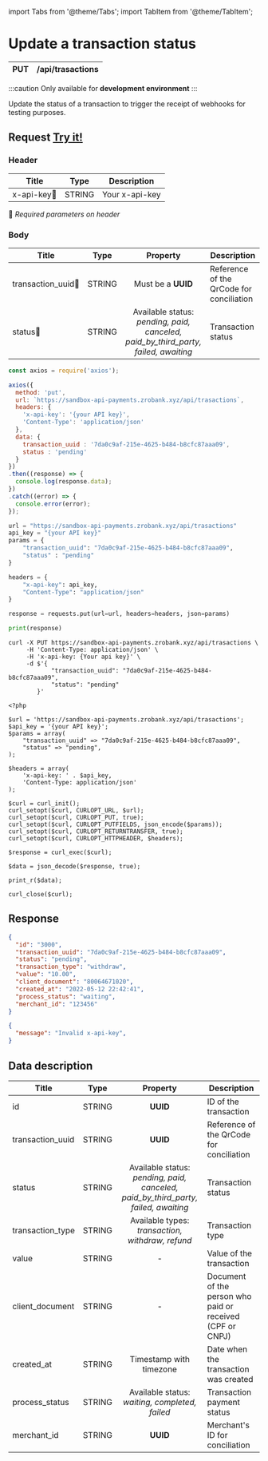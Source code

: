 import Tabs from '@theme/Tabs';
import TabItem from '@theme/TabItem';

# Update a transaction status

| PUT       | /api/trasactions                         |
| --------- | ---------------------------------------- |

:::caution
Only available for **development environment**
:::

Update the status of a transaction to trigger the receipt of webhooks for testing purposes.

## Request <a href="https://sandbox-api-payments.zrobank.xyz/api/documentation" class="try-btn">Try it!</a>

### Header
| Title                                | Type       | Description    |
| ------------------------------------ | :---------:|--------------- |
| x-api-key:small_orange_diamond:      | STRING     | Your x-api-key |
:small_orange_diamond: *Required parameters on header*


### Body
| Title                                  | Type  | Property                                                                               |Description                                                 |
| ---------------------------------------|:-----:| :------------------------------------------------------------------------------------: | ---------------------------------------------------------- |
| transaction_uuid:small_orange_diamond: | STRING| Must be a **UUID**                                                                     | Reference of the QrCode for conciliation                   |
| status:small_orange_diamond:           | STRING|Available status:<br/> *pending, paid, canceled, paid_by_third_party, failed, awaiting* | Transaction status                                         |

<Tabs>
<TabItem value="js" label="NodeJS">

```js title=Axios
const axios = require('axios');

axios({
  method: 'put',
  url: `https://sandbox-api-payments.zrobank.xyz/api/trasactions`,
  headers: {
    'x-api-key': '{your API key}',
    'Content-Type': 'application/json'
  },
  data: {
    transaction_uuid : '7da0c9af-215e-4625-b484-b8cfc87aaa09',
    status : 'pending'
  }
})
.then((response) => {
  console.log(response.data);
})
.catch((error) => {
  console.error(error);
});
```
</TabItem>
<TabItem value="py" label="Python">

```python title=Requests
url = "https://sandbox-api-payments.zrobank.xyz/api/trasactions"
api_key = "{your API key}"
params = {
    "transaction_uuid": "7da0c9af-215e-4625-b484-b8cfc87aaa09",
    "status" : "pending"
}

headers = {
    "x-api-key": api_key,
    "Content-Type": "application/json"
}

response = requests.put(url=url, headers=headers, json=params)

print(response)
```
</TabItem>
<TabItem value="shell" label="Shell">

```shell title=CURL
curl -X PUT https://sandbox-api-payments.zrobank.xyz/api/trasactions \
     -H 'Content-Type: application/json' \
     -H 'x-api-key: {Your api key}' \
     -d $'{
            "transaction_uuid": "7da0c9af-215e-4625-b484-b8cfc87aaa09",
            "status": "pending"
        }'
```
</TabItem>
<TabItem value="php" label="PHP">

```shell title=CURL
<?php

$url = 'https://sandbox-api-payments.zrobank.xyz/api/trasactions';
$api_key = '{your API key}';
$params = array(
    "transaction_uuid" => "7da0c9af-215e-4625-b484-b8cfc87aaa09",
    "status" => "pending",
);

$headers = array(
    'x-api-key: ' . $api_key,
    'Content-Type: application/json'
);

$curl = curl_init();
curl_setopt($curl, CURLOPT_URL, $url);
curl_setopt($curl, CURLOPT_PUT, true);
curl_setopt($curl, CURLOPT_PUTFIELDS, json_encode($params));
curl_setopt($curl, CURLOPT_RETURNTRANSFER, true);
curl_setopt($curl, CURLOPT_HTTPHEADER, $headers);

$response = curl_exec($curl);

$data = json_decode($response, true);

print_r($data);

curl_close($curl);
```
</TabItem>
</Tabs>

## Response

<Tabs>
<TabItem value="201" label="201">

```json  title=/api/trasactions
{
  "id": "3000",
  "transaction_uuid": "7da0c9af-215e-4625-b484-b8cfc87aaa09",
  "status": "pending",
  "transaction_type": "withdraw",
  "value": "10.00",
  "client_document": "80064671020",
  "created_at": "2022-05-12 22:42:41",
  "process_status": "waiting",
  "merchant_id": "123456"
}
```
</TabItem>
<TabItem value="401" label="401">

```json  title=/api/trasactions
{
  "message": "Invalid x-api-key",
}
```
</TabItem>
</Tabs>

## Data description

| Title             | Type  | Property                                                                                |Description                                                 |
| ------------------|-------|:--------------------------------------------------------------------------------------: | ---------------------------------------------------------- |
| id                | STRING| **UUID**                                                                                | ID of the transaction                                      |
| transaction_uuid  | STRING| **UUID**                                                                                | Reference of the QrCode for conciliation                   |
| status            | STRING| Available status:<br/> *pending, paid, canceled, paid_by_third_party, failed, awaiting* | Transaction status                                         |
| transaction_type  | STRING| Available types: <br/> *transaction, withdraw, refund*                                  | Transaction type                                           |
| value             | STRING| -                                                                                       |  Value of the transaction                                  |
| client_document   | STRING| -                                                                                       |  Document of the person who paid or received (CPF or CNPJ) |
| created_at        | STRING| Timestamp with timezone                                                                 |  Date when the transaction was created                     |
| process_status    | STRING| Available status: <br/> *waiting, completed, failed*                                    |  Transaction payment status                                |
| merchant_id       | STRING| **UUID**                                                                                |  Merchant's ID for conciliation                            |

